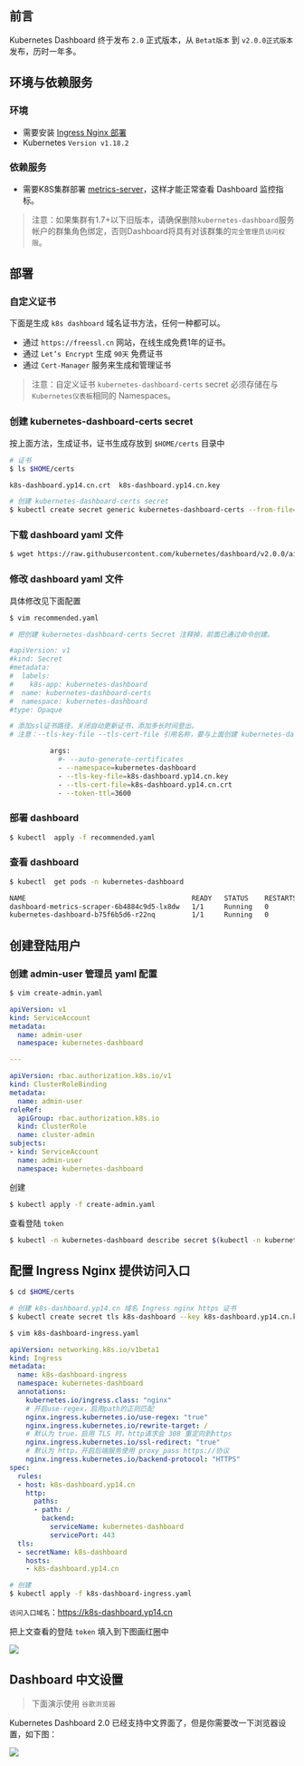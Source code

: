 ## 前言

Kubernetes Dashboard 终于发布 `2.0` 正式版本，从 `Betat版本` 到 `v2.0.0正式版本` 发布，历时一年多。

## 环境与依赖服务

### 环境

- 需要安装 [Ingress Nginx 部署](https://www.yp14.cn/2019/11/19/K8s-Ingress-Nginx-%E6%94%AF%E6%8C%81-Socket-io/)
- Kubernetes `Version v1.18.2`

### 依赖服务

- 需要K8S集群部署 [metrics-server](https://www.yp14.cn/2019/08/29/Metrics-Server-v0-3-2%E7%89%88%E6%9C%AC%E5%AE%89%E8%A3%85/)，这样才能正常查看 Dashboard 监控指标。

> 注意：如果集群有1.7+以下旧版本，请确保删除`kubernetes-dashboard`服务帐户的群集角色绑定，否则Dashboard将具有对该群集的`完全管理员访问权限`。

## 部署

### 自定义证书

下面是生成 `k8s dashboard` 域名证书方法，任何一种都可以。

- 通过 `https://freessl.cn` 网站，在线生成免费1年的证书。
- 通过 `Let’s Encrypt` 生成 `90天` 免费证书
- 通过 `Cert-Manager` 服务来生成和管理证书

> 注意：自定义证书 `kubernetes-dashboard-certs` secret 必须存储在与`Kubernetes仪表板`相同的 Namespaces。

### 创建 kubernetes-dashboard-certs secret

按上面方法，生成证书，证书生成存放到 `$HOME/certs` 目录中

```bash
# 证书
$ ls $HOME/certs

k8s-dashboard.yp14.cn.crt  k8s-dashboard.yp14.cn.key

# 创建 kubernetes-dashboard-certs secret
$ kubectl create secret generic kubernetes-dashboard-certs --from-file=$HOME/certs -n kubernetes-dashboard
```

### 下载 dashboard yaml 文件

```bash
$ wget https://raw.githubusercontent.com/kubernetes/dashboard/v2.0.0/aio/deploy/recommended.yaml
```

### 修改 dashboard yaml 文件

具体修改见下面配置

```bash
$ vim recommended.yaml

# 把创建 kubernetes-dashboard-certs Secret 注释掉，前面已通过命令创建。

#apiVersion: v1
#kind: Secret
#metadata:
#  labels:
#    k8s-app: kubernetes-dashboard
#  name: kubernetes-dashboard-certs
#  namespace: kubernetes-dashboard
#type: Opaque

# 添加ssl证书路径，关闭自动更新证书，添加多长时间登出。
# 注意：--tls-key-file --tls-cert-file 引用名称，要与上面创建 kubernetes-dashboard-certs Secret 引用的证书文件名称一样。

          args:
            #- --auto-generate-certificates
            - --namespace=kubernetes-dashboard
            - --tls-key-file=k8s-dashboard.yp14.cn.key
            - --tls-cert-file=k8s-dashboard.yp14.cn.crt
            - --token-ttl=3600
```

### 部署 dashboard

```bash
$ kubectl  apply -f recommended.yaml
```

### 查看 dashboard 

```bash
$ kubectl  get pods -n kubernetes-dashboard

NAME                                         READY   STATUS    RESTARTS   AGE
dashboard-metrics-scraper-6b4884c9d5-lx8dw   1/1     Running   0          14h
kubernetes-dashboard-b75f6b5d6-r22nq         1/1     Running   0          14h
```

## 创建登陆用户

### 创建 admin-user 管理员 yaml 配置

```bash
$ vim create-admin.yaml
```

```yaml
apiVersion: v1
kind: ServiceAccount
metadata:
  name: admin-user
  namespace: kubernetes-dashboard

---

apiVersion: rbac.authorization.k8s.io/v1
kind: ClusterRoleBinding
metadata:
  name: admin-user
roleRef:
  apiGroup: rbac.authorization.k8s.io
  kind: ClusterRole
  name: cluster-admin
subjects:
- kind: ServiceAccount
  name: admin-user
  namespace: kubernetes-dashboard
```

创建
```bash
$ kubectl apply -f create-admin.yaml
```

查看登陆 `token`

```bash
$ kubectl -n kubernetes-dashboard describe secret $(kubectl -n kubernetes-dashboard get secret | grep admin-user | awk '{print $1}')
```

## 配置 Ingress Nginx 提供访问入口

```bash
$ cd $HOME/certs

# 创建 k8s-dashboard.yp14.cn 域名 Ingress nginx https 证书
$ kubectl create secret tls k8s-dashboard --key k8s-dashboard.yp14.cn.key --cert k8s-dashboard.yp14.cn.crt -n kubernetes-dashboard
```

```bash
$ vim k8s-dashboard-ingress.yaml
```

```yaml
apiVersion: networking.k8s.io/v1beta1
kind: Ingress
metadata:
  name: k8s-dashboard-ingress
  namespace: kubernetes-dashboard
  annotations:
    kubernetes.io/ingress.class: "nginx"
    # 开启use-regex，启用path的正则匹配
    nginx.ingress.kubernetes.io/use-regex: "true"
    nginx.ingress.kubernetes.io/rewrite-target: /
    # 默认为 true，启用 TLS 时，http请求会 308 重定向到https
    nginx.ingress.kubernetes.io/ssl-redirect: "true"
    # 默认为 http，开启后端服务使用 proxy_pass https://协议
    nginx.ingress.kubernetes.io/backend-protocol: "HTTPS"
spec:
  rules:
  - host: k8s-dashboard.yp14.cn
    http:
      paths:
      - path: /
        backend:
          serviceName: kubernetes-dashboard
          servicePort: 443
  tls:
  - secretName: k8s-dashboard
    hosts:
    - k8s-dashboard.yp14.cn
```

```bash
# 创建
$ kubectl apply -f k8s-dashboard-ingress.yaml
```

`访问入口域名`：https://k8s-dashboard.yp14.cn

把上文查看的登陆 `token` 填入到下图画红圈中

![](/img/k8s-dashboard-1.png)

## Dashboard 中文设置

> 下面演示使用 `谷歌浏览器`

Kubernetes Dashboard 2.0 已经支持中文界面了，但是你需要改一下浏览器设置，如下图：

![](/img/k8s-dashboard-2.png)